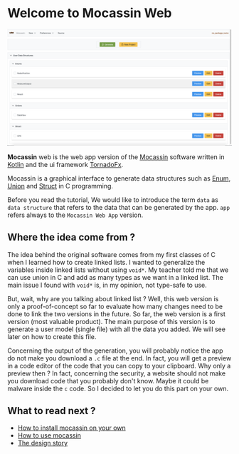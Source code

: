 # Welcome to Mocassin Web

![home](screenshots/1-home.png)

**Mocassin** web is the web app version of the [Mocassin](https://github.com/david6983/mocassin) software written in [Kotlin](http://kotlinlang.org/)
and the ui framework [TornadoFx](https://tornadofx.io/). 

Mocassin is a graphical interface to generate data structures such as [Enum](https://www.geeksforgeeks.org/enumeration-enum-c/), [Union](https://www.geeksforgeeks.org/union-c/) and [Struct](https://www.geeksforgeeks.org/structures-c/) in C programming. 

Before you read the tutorial, We would like to introduce the term `data` as `data structure` that refers to the data that
can be generated by the app. `app` refers always to the `Mocassin Web App` version.

## Where the idea come from ?

The idea behind the original software comes from my first classes of C when I learned how to create linked lists. 
I wanted to generalize the variables inside linked lists without using `void*`. 
My teacher told me that we can use union in C and add as many types as we want in a linked list. 
The main issue I found with `void*` is, in my opinion, not type-safe to use.

But, wait, why are you talking about linked list ? Well, this web version is only a proof-of-concept so far to evaluate how many changes need to be done
to link the two versions in the future. So far, the web version is a first version (most valuable product). The main purpose of this version is 
to generate a user model (single file) with all the data you added. We will see later on how to create this file.

Concerning the output of the generation, you will probably notice the app do not make you download a `.c` file at the end. In fact, you will get a preview
in a code editor of the code that you can copy to your clipboard. Why only a preview then ? In fact, concerning the security, a website should not make you download
code that you probably don't know. Maybe it could be malware inside the `c` code. So I decided to let you do this part on your own.

## What to read next ?

- [How to install mocassin on your own](install.md)
- [How to use mocassin](tuto.md)
- [The design story](design.md)


